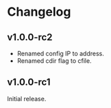 # Changelog

## v1.0.0-rc2
* Renamed config IP to address.
* Renamed cdir flag to cfile.

## v1.0.0-rc1
Initial release.